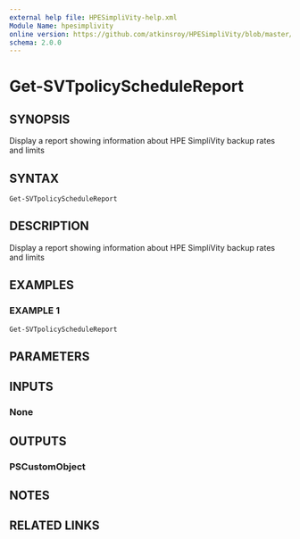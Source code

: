```yaml
---
external help file: HPESimpliVity-help.xml
Module Name: hpesimplivity
online version: https://github.com/atkinsroy/HPESimpliVity/blob/master/docs/Get-SVTdatastoreComputeNode.md
schema: 2.0.0
---
```


# Get-SVTpolicyScheduleReport

## SYNOPSIS
Display a report showing information about HPE SimpliVity backup rates and limits

## SYNTAX

```
Get-SVTpolicyScheduleReport
```

## DESCRIPTION
Display a report showing information about HPE SimpliVity backup rates and limits

## EXAMPLES

### EXAMPLE 1
```
Get-SVTpolicyScheduleReport
```

## PARAMETERS

## INPUTS

### None
## OUTPUTS

### PSCustomObject
## NOTES

## RELATED LINKS
